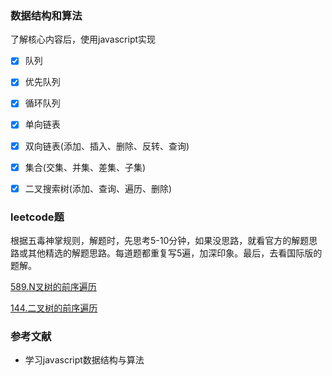 ### 数据结构和算法
了解核心内容后，使用javascript实现

- [x] 队列
- [x] 优先队列
- [x] 循环队列
- [x] 单向链表
- [x] 双向链表(添加、插入、删除、反转、查询)
- [x] 集合(交集、并集、差集、子集)
- [x] 二叉搜索树(添加、查询、遍历、删除)


### leetcode题
根据五毒神掌规则，解题时，先思考5-10分钟，如果没思路，就看官方的解题思路或其他精选的解题思路。每道题都重复写5遍，加深印象。最后，去看国际版的题解。

[589.N叉树的前序遍历](leetcode/tree/589N叉树的前序遍历)

[144.二叉树的前序遍历](leetcode/tree/144二叉树的前序遍历)
    
### 参考文献
- 学习javascript数据结构与算法
